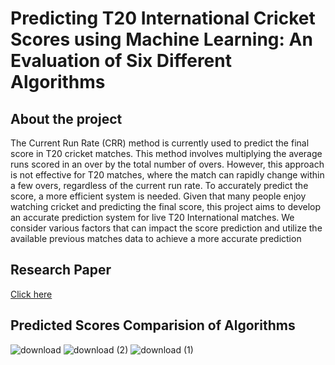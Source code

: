 # Predicting T20 International Cricket Scores using Machine Learning: An Evaluation of Six Different Algorithms

## About the project

The Current Run Rate (CRR) method is currently used to predict the final score in T20 cricket matches.
This method involves multiplying the average runs scored in an over by the total number of overs. However, this approach is not
effective for T20 matches, where the match can rapidly change within a few overs, regardless of the current run rate. To accurately
predict the score, a more efficient system is needed. Given that many people enjoy watching cricket and predicting the final score,
this project aims to develop an accurate prediction system for live T20 International matches. We consider various
factors that can impact the score prediction and utilize the available previous matches data to achieve a more accurate prediction

## Research Paper

[Click here](https://drive.google.com/file/d/1j8S93xEeD5j1QwJusLCAo-guhVVNG3DY/view?usp=sharing)

## Predicted Scores Comparision of Algorithms

![download](https://github.com/razhakhan/Predicting-T20-Cricket-Scores-using-Machine-Learning-An-Evaluation-of-Six-Different-Algorithms/assets/65012840/ee8a4fb1-6a1a-47dd-a50b-b3fbc3e72726)
![download (2)](https://github.com/razhakhan/Predicting-T20-Cricket-Scores-using-Machine-Learning-An-Evaluation-of-Six-Different-Algorithms/assets/65012840/9b189f7f-8937-48d2-b4ce-69ecd2120a1f)
![download (1)](https://github.com/razhakhan/Predicting-T20-Cricket-Scores-using-Machine-Learning-An-Evaluation-of-Six-Different-Algorithms/assets/65012840/db5965ee-5aba-429e-a64a-8e17f94578df)

